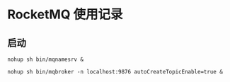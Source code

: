 # RocketMQ 使用记录

## 启动

```shell
nohup sh bin/mqnamesrv &

nohup sh bin/mqbroker -n localhost:9876 autoCreateTopicEnable=true &
```

